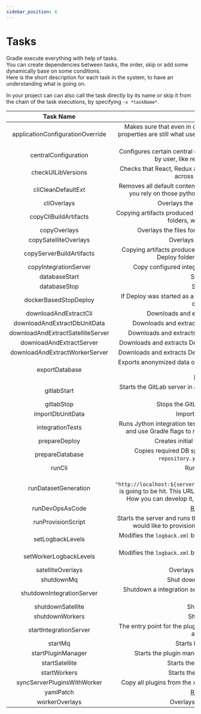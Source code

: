 ```yaml
---
sidebar_position: 6
---
```


# Tasks

Gradle execute everything with help of tasks. <br/>
You can create dependencies between tasks, the order, skip or add some dynamically base on some conditions. <br/>
Here is the short description for each task in the system, to have an understanding what is going on.

In your project can can also call the task directly by its name or skip it from the chain of the task executions,
by specifying `-x *taskName*`.

|Task Name|Description|
| :---: | :---: |
|applicationConfigurationOverride|Makes sure that even in case of overlay for `deployit.conf` certain properties are still what user defined. Like HTTP port or HTTP context root.|
|centralConfiguration|Configures certain central configuration files based on provided data by user, like repository config, workers, etc.|
|checkUILibVersions|Checks that React, Redux and other libraries are of the same version across all UI Deploy modules.|
|cliCleanDefaultExt|Removes all default content from `ext` folder. By default it's enabled. If you rely on those python helper scripts, you have to disable it.|
|cliOverlays|Overlays the files for CLI. [Read more here](./configuration.md#overlays)|
|copyCliBuildArtifacts|Copying artifacts produced inside your project (custom plugin) into CLI folders, which you define yourself.|
|copyOverlays|Overlays the files for the Deploy server. [Read more here](./configuration.md#overlays)|
|copySatelliteOverlays|Overlays the files for the Satellite.|
|copyServerBuildArtifacts|Copying artifacts produced inside your project (custom plugin) into Deploy folders, which you define yourself.|
|copyIntegrationServer|Copy configured integration server to the worker directory.|
|databaseStart|Starts a database.| 
|databaseStop|Stops a database| 
|dockerBasedStopDeploy|If Deploy was started as a docker container, will stop it and clean all created volumes.|
|downloadAndExtractCli|Downloads and extracts Cli from a private Nexus.|
|downloadAndExtractDbUnitData|Downloads and extracts DB Unit Data from a private Nexus.|
|downloadAndExtractSatelliteServer|Downloads and extracts Satellite archive from a private Nexus.|
|downloadAndExtractServer|Downloads and extracts Deploy Server archive from a private Nexus.|
|downloadAndExtractWorkerServer|Downloads and extracts Deploy Worker archive from a private Nexus.|
|exportDatabase|Exports anonymized data of the database with help of DB Unit to XML format. <br/> [Read more here](https://docs.xebialabs.com/v.10.2/deploy/concept/database-anonymizer/)|
|gitlabStart|Starts the GitLab server in a docker image. Can be used to test [Stitch](https://docs.xebialabs.com/v.10.2/deploy/stitch/introduction-to-stitch/) functionality|
|gitlabStop|Stops the GitLab server in a docker image.| 
|importDbUnitData|Imports data into a database|
|integrationTests|Runs Jython integration tests via CLI. You can define certain patterns and use Gradle flags to narrow down the scope of running tests.|
|prepareDeploy|Creates initial folders and `deployit.conf` file| 
|prepareDatabase|Copies required DB specific driver and configures `deploy-repository.yaml` in `centralConfiguration`|
|runCli|Runs CLI as a process| 
|runDatasetGeneration|The url `"http://localhost:${server.httpPort}/deployit/generate/${dataset}"` is going to be hit. This URL point is not available in Deploy by default. How you can develop it, is going to be described soon in a blog.|
|runDevOpsAsCode|[Read about it here](./configuration.md#dev-ops-as-code)|
|runProvisionScript|Starts the server and runs the provision script. You might need it if you would like to provision the test server prior to running tests.|
|setLogbackLevels|Modifies the `logback.xml` by amending the levels of logs for specified packages.|
|setWorkerLogbackLevels|Modifies the `logback.xml` by amending the levels of logs for specified packages.|
|satelliteOverlays|Overlays the files for the Satellite.|
|shutdownMq|Shut downs docker image with MQ| 
|shutdownIntegrationServer|Shutdown a integration server and all dependencies: workers, mq, satellite, etc.|
|shutdownSatellite|Shutdown a satellite.|
|shutdownWorkers|Shutdown a worker.|
|startIntegrationServer|The entry point for the plugin, which starts the integration server with all dependencies.|
|startMq|Starts MQ in a docker image.|
|startPluginManager|Starts the plugin manager. You have to have a CLI for that.|
|startSatellite|Starts the satellite as JDK process.|
|startWorkers|Starts the worker as JDK process.|
|syncServerPluginsWithWorker|Copy all plugins from the xl-deploy to the worker runtime directory.|
|yamlPatch|[Read about it here](./configuration.md#yaml-patches)|
|workerOverlays|Overlays the files for the Worker.|
